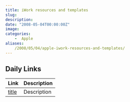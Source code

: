 ```yaml
---
title: iWork resources and templates
slug: 
description: 
date: "2008-05-04T00:00:00Z"
image: 
categories:
    -  Apple
aliases:
    /2008/05/04/apple-iwork-resources-and-templates/
---
```


## Daily Links

|Link|Description|
|--------|----|
|[title](https://url)|Description|
